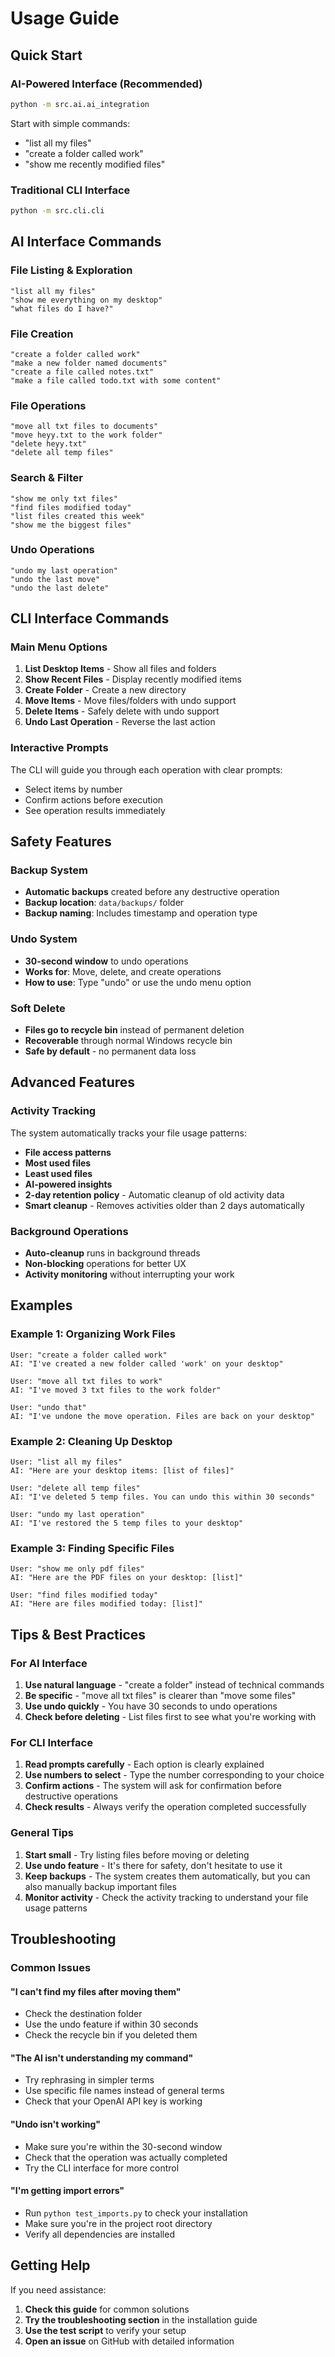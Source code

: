 # Usage Guide

## Quick Start

### AI-Powered Interface (Recommended)
```bash
python -m src.ai.ai_integration
```

Start with simple commands:
- "list all my files"
- "create a folder called work"
- "show me recently modified files"

### Traditional CLI Interface
```bash
python -m src.cli.cli
```

## AI Interface Commands

### File Listing & Exploration
```
"list all my files"
"show me everything on my desktop"
"what files do I have?"
```

### File Creation
```
"create a folder called work"
"make a new folder named documents"
"create a file called notes.txt"
"make a file called todo.txt with some content"
```

### File Operations
```
"move all txt files to documents"
"move heyy.txt to the work folder"
"delete heyy.txt"
"delete all temp files"
```

### Search & Filter
```
"show me only txt files"
"find files modified today"
"list files created this week"
"show me the biggest files"
```

### Undo Operations
```
"undo my last operation"
"undo the last move"
"undo the last delete"
```

## CLI Interface Commands

### Main Menu Options
1. **List Desktop Items** - Show all files and folders
2. **Show Recent Files** - Display recently modified items
3. **Create Folder** - Create a new directory
4. **Move Items** - Move files/folders with undo support
5. **Delete Items** - Safely delete with undo support
6. **Undo Last Operation** - Reverse the last action

### Interactive Prompts
The CLI will guide you through each operation with clear prompts:
- Select items by number
- Confirm actions before execution
- See operation results immediately

## Safety Features

### Backup System
- **Automatic backups** created before any destructive operation
- **Backup location**: `data/backups/` folder
- **Backup naming**: Includes timestamp and operation type

### Undo System
- **30-second window** to undo operations
- **Works for**: Move, delete, and create operations
- **How to use**: Type "undo" or use the undo menu option

### Soft Delete
- **Files go to recycle bin** instead of permanent deletion
- **Recoverable** through normal Windows recycle bin
- **Safe by default** - no permanent data loss

## Advanced Features

### Activity Tracking
The system automatically tracks your file usage patterns:
- **File access patterns**
- **Most used files**
- **Least used files**
- **AI-powered insights**
- **2-day retention policy** - Automatic cleanup of old activity data
- **Smart cleanup** - Removes activities older than 2 days automatically

### Background Operations
- **Auto-cleanup** runs in background threads
- **Non-blocking** operations for better UX
- **Activity monitoring** without interrupting your work

## Examples

### Example 1: Organizing Work Files
```
User: "create a folder called work"
AI: "I've created a new folder called 'work' on your desktop"

User: "move all txt files to work"
AI: "I've moved 3 txt files to the work folder"

User: "undo that"
AI: "I've undone the move operation. Files are back on your desktop"
```

### Example 2: Cleaning Up Desktop
```
User: "list all my files"
AI: "Here are your desktop items: [list of files]"

User: "delete all temp files"
AI: "I've deleted 5 temp files. You can undo this within 30 seconds"

User: "undo my last operation"
AI: "I've restored the 5 temp files to your desktop"
```

### Example 3: Finding Specific Files
```
User: "show me only pdf files"
AI: "Here are the PDF files on your desktop: [list]"

User: "find files modified today"
AI: "Here are files modified today: [list]"
```

## Tips & Best Practices

### For AI Interface
1. **Use natural language** - "create a folder" instead of technical commands
2. **Be specific** - "move all txt files" is clearer than "move some files"
3. **Use undo quickly** - You have 30 seconds to undo operations
4. **Check before deleting** - List files first to see what you're working with

### For CLI Interface
1. **Read prompts carefully** - Each option is clearly explained
2. **Use numbers to select** - Type the number corresponding to your choice
3. **Confirm actions** - The system will ask for confirmation before destructive operations
4. **Check results** - Always verify the operation completed successfully

### General Tips
1. **Start small** - Try listing files before moving or deleting
2. **Use undo feature** - It's there for safety, don't hesitate to use it
3. **Keep backups** - The system creates them automatically, but you can also manually backup important files
4. **Monitor activity** - Check the activity tracking to understand your file usage patterns

## Troubleshooting

### Common Issues

#### "I can't find my files after moving them"
- Check the destination folder
- Use the undo feature if within 30 seconds
- Check the recycle bin if you deleted them

#### "The AI isn't understanding my command"
- Try rephrasing in simpler terms
- Use specific file names instead of general terms
- Check that your OpenAI API key is working

#### "Undo isn't working"
- Make sure you're within the 30-second window
- Check that the operation was actually completed
- Try the CLI interface for more control

#### "I'm getting import errors"
- Run `python test_imports.py` to check your installation
- Make sure you're in the project root directory
- Verify all dependencies are installed

## Getting Help

If you need assistance:
1. **Check this guide** for common solutions
2. **Try the troubleshooting section** in the installation guide
3. **Use the test script** to verify your setup
4. **Open an issue** on GitHub with detailed information 